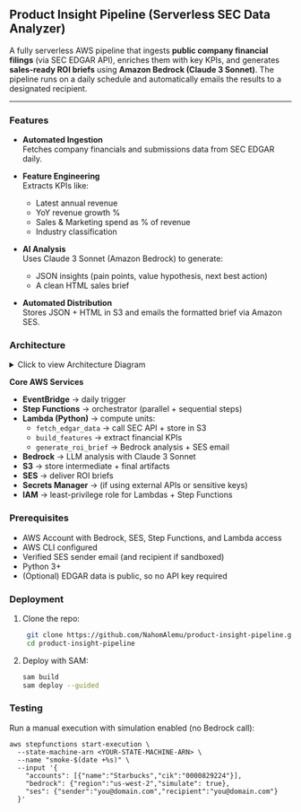 ## Product Insight Pipeline (Serverless SEC Data Analyzer)

A fully serverless AWS pipeline that ingests **public company financial filings** (via SEC EDGAR API), enriches them with key KPIs, and generates **sales-ready ROI briefs** using **Amazon Bedrock (Claude 3 Sonnet)**. The pipeline runs on a daily schedule and automatically emails the results to a designated recipient.

---

### Features
- **Automated Ingestion**  
  Fetches company financials and submissions data from SEC EDGAR daily.

- **Feature Engineering**  
  Extracts KPIs like:
  - Latest annual revenue
  - YoY revenue growth %
  - Sales & Marketing spend as % of revenue
  - Industry classification

- **AI Analysis**  
  Uses Claude 3 Sonnet (Amazon Bedrock) to generate:
  - JSON insights (pain points, value hypothesis, next best action)  
  - A clean HTML sales brief

- **Automated Distribution**  
  Stores JSON + HTML in S3 and emails the formatted brief via Amazon SES.

### Architecture
<details>
  <summary>Click to view Architecture Diagram</summary>
  <br>
  <img alt="Architecture Diagram" src="https://github.com/user-attachments/assets/aeb14566-bc97-4e65-ba35-1cc6afac5aeb" >
</details>

**Core AWS Services**
- **EventBridge** → daily trigger
- **Step Functions** → orchestrator (parallel + sequential steps)
- **Lambda (Python)** → compute units:
  - `fetch_edgar_data` → call SEC API + store in S3
  - `build_features` → extract financial KPIs
  - `generate_roi_brief` → Bedrock analysis + SES email
- **Bedrock** → LLM analysis with Claude 3 Sonnet
- **S3** → store intermediate + final artifacts
- **SES** → deliver ROI briefs
- **Secrets Manager** → (if using external APIs or sensitive keys)
- **IAM** → least-privilege role for Lambdas + Step Functions


### Prerequisites
- AWS Account with Bedrock, SES, Step Functions, and Lambda access
- AWS CLI configured
- Verified SES sender email (and recipient if sandboxed)
- Python 3+  
- (Optional) EDGAR data is public, so no API key required


### Deployment
1. Clone the repo:
   ```bash
    git clone https://github.com/NahomAlemu/product-insight-pipeline.git 
    cd product-insight-pipeline
    ```
2. Deploy with SAM:
   ```bash 
   sam build
   sam deploy --guided 
   ```

### Testing

Run a manual execution with simulation enabled (no Bedrock call):

``` 
aws stepfunctions start-execution \
  --state-machine-arn <YOUR-STATE-MACHINE-ARN> \
  --name "smoke-$(date +%s)" \
  --input '{
    "accounts": [{"name":"Starbucks","cik":"0000829224"}],
    "bedrock": {"region":"us-west-2","simulate": true},
    "ses": {"sender":"you@domain.com","recipient":"you@domain.com"}
  }' 

```
